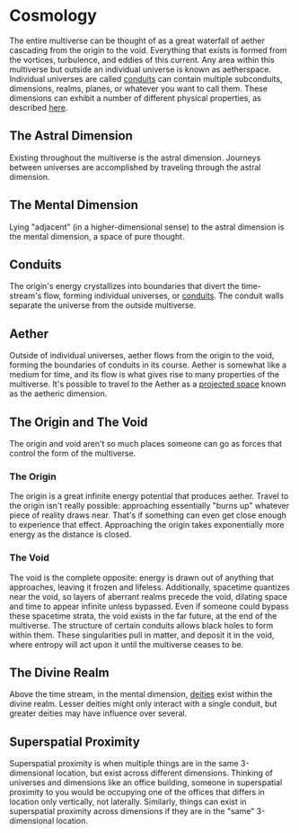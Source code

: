 # Cosmology

<meta property="og:description" content="The entire multiverse can be thought of as a great waterfall of time, energy, space, and life cascading from the origin to the void.">

The entire multiverse can be thought of as a great waterfall of aether cascading from the origin to the void. Everything that exists is formed from the vortices, turbulence, and eddies of this current. Any area within this multiverse but outside an individual universe is known as aetherspace. Individual universes are called [conduits](#conduits) can contain multiple subconduits, dimensions, realms, planes, or whatever you want to call them. These dimensions can exhibit a number of different physical properties, as described [here](dimension-types.md).

## The Astral Dimension

Existing throughout the multiverse is the astral dimension. Journeys between universes are accomplished by traveling through the astral dimension.

## The Mental Dimension

Lying "adjacent" (in a higher-dimensional sense) to the astral dimension is the mental dimension, a space of pure thought.

## Conduits

The origin's energy crystallizes into boundaries that divert the time-stream's flow, forming individual universes, or [conduits](conduits/introduction.md). The conduit walls separate the universe from the outside multiverse.

## Aether

Outside of individual universes, aether flows from the origin to the void, forming the boundaries of conduits in its course. Aether is somewhat like a medium for time, and its flow is what gives rise to many properties of the multiverse. It's possible to travel to the Aether as a [projected space](dimension-types.md#projected-space) known as the aetheric dimension.

## The Origin and The Void

The origin and void aren't so much places someone can go as forces that control the form of the multiverse.

### The Origin

The origin is a great infinite energy potential that produces aether. Travel to the origin isn't really possible: approaching essentially "burns up" whatever piece of reality draws near. That's if something can even get close enough to experience that effect. Approaching the origin takes exponentially more energy as the distance is closed.

### The Void

The void is the complete opposite: energy is drawn out of anything that approaches, leaving it frozen and lifeless. Additionally, spacetime quantizes near the void, so layers of aberrant realms precede the void, dilating space and time to appear infinite unless bypassed. Even if someone could bypass these spacetime strata, the void exists in the far future, at the end of the multiverse. The structure of certain conduits allows black holes to form within them. These singularities pull in matter, and deposit it in the void, where entropy will act upon it until the multiverse ceases to be.

## The Divine Realm

Above the time stream, in the mental dimension, [deities](../deities/introduction.md) exist within the divine realm. Lesser deities might only interact with a single conduit, but greater deities may have influence over several.

## Superspatial Proximity

Superspatial proximity is when multiple things are in the same 3-dimensional location, but exist across different dimensions. Thinking of universes and dimensions like an office building, someone in superspatial proximity to you would be occupying one of the offices that differs in location only vertically, not laterally. Similarly, things can exist in superspatial proximity across dimensions if they are in the "same" 3-dimensional location.